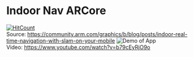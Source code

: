 # Indoor Nav ARCore
[![HitCount](http://hits.dwyl.com/sorianog/indoor-nav-arcore.svg)](http://hits.dwyl.com/sorianog/indoor-nav-arcore)  
Source: https://community.arm.com/graphics/b/blog/posts/indoor-real-time-navigation-with-slam-on-your-mobile
![Demo of App](https://community.arm.com/cfs-filesystemfile/__key/communityserver-components-secureimagefileviewer/communityserver-blogs-components-weblogfiles-00-00-00-20-66/SLAM-mobile-post-image.jpg_2D00_900x506x2.jpg?_=636482544381550530)  
Video: https://www.youtube.com/watch?v=b79cEyRjO9o
